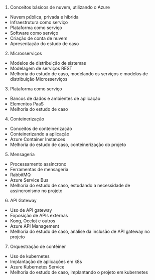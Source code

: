 1. Conceitos básicos de nuvem, utilizando o Azure
* Nuvem pública, privada e híbrida
* Infraestrutura como serviço
* Plataforma como serviço
* Software como serviço
* Criação de conta de nuvem
* Apresentação do estudo de caso

2. Microsserviços
* Modelos de distribuição de sistemas
* Modelagem de serviços REST
* Melhoria do estudo de caso, modelando os serviços e modelos de
distribuição Microsserviços

3. Plataforma como serviço
* Bancos de dados e ambientes de aplicação
* Elementos PaaS
* Melhoria do estudo de caso

4. Conteinerização
* Conceitos de conteinerização
* Conteinerizando a aplicação
* Azure Container Instances
* Melhoria do estudo de caso, conteinerização do projeto

5. Mensageria
* Processamento assíncrono
* Ferramentas de mensageria
* RabbitMQ
* Azure Service Bus
* Melhoria do estudo de caso, estudando a necessidade de assincronismo no projeto

6. API Gateway
* Uso de API gateway
* Exposição de APIs externas
* Kong, Ocelot e outros
* Azure API Management
* Melhoria do estudo de caso, análise da inclusão de API gateway no projeto

7. Orquestração de contêiner
* Uso de kubernetes
* Implantação de aplicações em k8s
* Azure Kubernetes Service
* Melhoria do estudo de caso, implantando o projeto em kubernetes